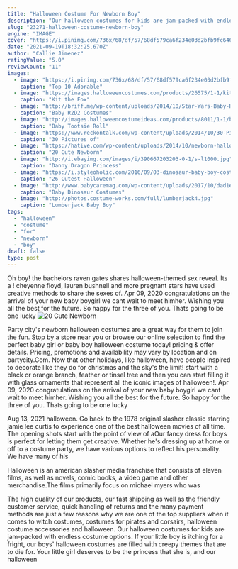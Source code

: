 ```yaml
---
title: "Halloween Costume For Newborn Boy"
description: "Our halloween costumes for kids are jam-packed with endless costume options. If your little boy is itching for a fright, our boys' halloween costumes are filled with creepy themes that are to die for. Your little girl deserves to be the princess that she is, and our halloween"
slug: "23271-halloween-costume-newborn-boy"
engine: "IMAGE"
cover: "https://i.pinimg.com/736x/68/df/57/68df579ca6f234e03d2bfb9fc646d88d--baby-boy-halloween-costumes-kid-costumes.jpg"
date: "2021-09-19T18:32:25.670Z"
author: "Callie Jimenez"
ratingValue: "5.0"
reviewCount: "11"
images:
  - image: "https://i.pinimg.com/736x/68/df/57/68df579ca6f234e03d2bfb9fc646d88d--baby-boy-halloween-costumes-kid-costumes.jpg"
    caption: "Top 10 Adorable"
  - image: "https://images.halloweencostumes.com/products/26575/1-1/kit-the-fox-newborn-bunting.jpg"
    caption: "Kit the Fox"
  - image: "http://briff.me/wp-content/uploads/2014/10/Star-Wars-Baby-Halloween-R2D2-Costumes-6.jpg"
    caption: "Baby R2D2 Costumes"
  - image: "http://images.halloweencostumeideas.com/products/8011/1-1/baby-tootsie-roll-costume.jpg"
    caption: "Baby Tootsie Roll"
  - image: "https://www.reckontalk.com/wp-content/uploads/2014/10/30-Pictures-of-Baby-Halloween-Costumes-Too-Cute-So-Adorable-2.jpeg"
    caption: "30 Pictures of"
  - image: "https://hative.com/wp-content/uploads/2014/10/newborn-halloween-costumes/18-newborn-halloween-costume-ideas.jpg"
    caption: "20 Cute Newborn"
  - image: "http://i.ebayimg.com/images/i/390667203203-0-1/s-l1000.jpg"
    caption: "Danny Dragon Princess"
  - image: "https://i.styleoholic.com/2016/09/03-dinosaur-baby-boy-costume-is-too-cute-to-scare.jpg"
    caption: "26 Cutest Halloween"
  - image: "http://www.babycaremag.com/wp-content/uploads/2017/10/dad1e9cec6b4edd34eda918f652ad454.jpg"
    caption: "Baby Dinosaur Costumes"
  - image: "http://photos.costume-works.com/full/lumberjack4.jpg"
    caption: "Lumberjack Baby Boy"
tags:
  - "halloween"
  - "costume"
  - "for"
  - "newborn"
  - "boy"
draft: false
type: post
---
```


Oh boy! the bachelors raven gates shares halloween-themed sex reveal. Its a ! cheyenne floyd, lauren bushnell and more pregnant stars have used creative methods to share the sexes of. Apr 09, 2020 congratulations on the arrival of your new baby boygirl  we cant wait to meet himher. Wishing you all the best for the future. So happy for the three of you. Thats going to be one lucky
![20 Cute Newborn](https://hative.com/wp-content/uploads/2014/10/newborn-halloween-costumes/18-newborn-halloween-costume-ideas.jpg "20 Cute Newborn")

Party city&#39;s newborn halloween costumes are a great way for them to join the fun. Stop by a store near you or browse our online selection to find the perfect baby girl or baby boy halloween costume today! pricing &amp; offer details. Pricing, promotions and availability may vary by location and on partycity.Com. Now that other holidays, like halloween, have people inspired to decorate like they do for christmas and the sky&#39;s the limit! start with a black or orange branch, feather or tinsel tree and then you can start filling it with glass ornaments that represent all the iconic images of halloween!. Apr 09, 2020 congratulations on the arrival of your new baby boygirl  we cant wait to meet himher. Wishing you all the best for the future. So happy for the three of you. Thats going to be one lucky
<!--inArticleAds-->

<!--galleryOne-->

Aug 13, 2021 halloween. Go back to the 1978 original slasher classic starring jamie lee curtis to experience one of the best halloween movies of all time. The opening shots start with the point of view of aOur fancy dress for boys is perfect for letting them get creative. Whether he's dressing up at home or off to a costume party, we have various options to reflect his personality. We have many of his
<!--inArticleAds-->

<!--galleryTwo-->

Halloween is an american slasher media franchise that consists of eleven films, as well as novels, comic books, a video game and other merchandise.The films primarily focus on michael myers who was
<!--galleryThree-->

The high quality of our products, our fast shipping as well as the friendly customer service, quick handling of returns and the many payment methods are just a few reasons why we are one of the top suppliers when it comes to witch costumes, costumes for pirates and corsairs, halloween costume accessories and halloween. Our halloween costumes for kids are jam-packed with endless costume options. If your little boy is itching for a fright, our boys' halloween costumes are filled with creepy themes that are to die for. Your little girl deserves to be the princess that she is, and our halloween